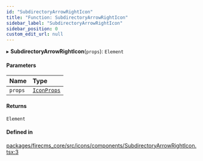 ```yaml
---
id: "SubdirectoryArrowRightIcon"
title: "Function: SubdirectoryArrowRightIcon"
sidebar_label: "SubdirectoryArrowRightIcon"
sidebar_position: 0
custom_edit_url: null
---
```


▸ **SubdirectoryArrowRightIcon**(`props`): `Element`

#### Parameters

| Name | Type |
| :------ | :------ |
| `props` | [`IconProps`](../types/IconProps.md) |

#### Returns

`Element`

#### Defined in

[packages/firecms_core/src/icons/components/SubdirectoryArrowRightIcon.tsx:3](https://github.com/FireCMSco/firecms/blob/d45f3739/packages/firecms_core/src/icons/components/SubdirectoryArrowRightIcon.tsx#L3)
